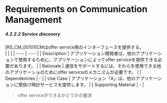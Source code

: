 # Requirements on Communication Management
##### 4.2.2.2 Service discovery
[RS_CM_00101]CMはoffer service用のインターフェースを提供する。  
|  |  |
| ---- | ---- |
|  Description  |  アプリケーション開発者は、他のアプリケーションで使用するために、アプリケーションによってoffer serviceを提供できる必要があります。  |
| Rationale | 通信をサポートするには、それらを使用できる他のアプリケーショのためにoffer serviceのメカニズムが必要です。 |
| Dependencies | - |
| Use Case | 
アプリケーション「A」は、他のアプリケーションに壁掛け時計サービスを提供します。 |
| Supporting Material | - |
> offer serviceができるかどうかの要求

